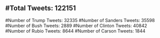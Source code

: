 #Total Tweets: 122151 
---
#Number of Trump Tweets: 32335
#Number of Sanders Tweets: 35598
#Number of Bush Tweets: 2889
#Number of Clinton Tweets: 40842
#Number of Rubio Tweets: 8644
#Number of Carson Tweets: 1844